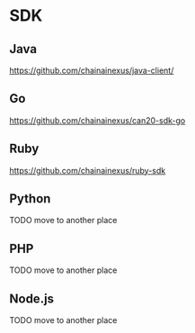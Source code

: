 # SDK

## Java

https://github.com/chainainexus/java-client/

## Go

https://github.com/chainainexus/can20-sdk-go

## Ruby

https://github.com/chainainexus/ruby-sdk

## Python

TODO move to another place

## PHP

TODO move to another place

## Node.js

TODO move to another place
